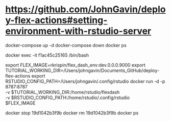 # https://github.com/JohnGavin/deploy-flex-actions#setting-environment-with-rstudio-server

docker-compose up -d
docker-compose down
docker ps

docker exec -it  f1ac45c25165   /bin/bash

export FLEX_IMAGE=rkrispin/flex_dash_env:dev.0.0.0.9000
export TUTORIAL_WORKING_DIR=/Users/johngavin/Documents_GitHub/deploy-flex-actions
export RSTUDIO_CONFIG_PATH=/Users/johngavin/.config/rstudio
docker run -d -p 8787:8787 \
	-v $TUTORIAL_WORKING_DIR:/home/rstudio/flexdash \
	-v $RSTUDIO_CONFIG_PATH:/home/rstudio/.config/rstudio \
	$FLEX_IMAGE


docker stop 19d1042b3f9b
docker rm 19d1042b3f9b
docker ps

